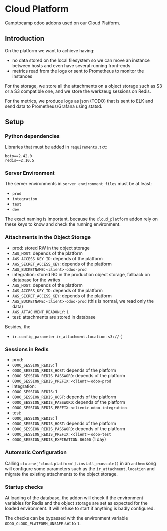 # Cloud Platform

Camptocamp odoo addons used on our Cloud Platform.

## Introduction

On the platform we want to achieve having:

* no data stored on the local filesystem so we can move an instance
  between hosts and even have several running front-ends
* metrics read from the logs or sent to Prometheus to monitor the instances

For the storage, we store all the attachments on a object storage such as S3 or a S3 compatible one, and we store the werkzeug sessions on Redis.

For the metrics, we produce logs as json (TODO) that is sent
to ELK and send data to Prometheus/Grafana using statsd.

## Setup

### Python dependencies

Libraries that must be added in ``requirements.txt``:

```
boto==2.42.0
redis==2.10.5
```

### Server Environment

The server environments in `server_environment_files` must be at least:

* `prod`
* `integration`
* `test`
* `dev`

The exact naming is important, because the `cloud_platform` addon rely on these keys to know and check the running environment.


### Attachments in the Object Storage

* prod: stored RW in the object storage
 * `AWS_HOST`: depends of the platform
 * `AWS_ACCESS_KEY_ID`: depends of the platform
 * `AWS_SECRET_ACCESS_KEY`: depends of the platform
 * `AWS_BUCKETNAME`: `<client>-odoo-prod`
* integration: stored RO in the production object storage, fallback
  on database for the writes
 * `AWS_HOST`: depends of the platform
 * `AWS_ACCESS_KEY_ID`: depends of the platform
 * `AWS_SECRET_ACCESS_KEY`: depends of the platform
 * `AWS_BUCKETNAME`: `<client>-odoo-prod` (this is normal, we read only the data)
 * `AWS_ATTACHMENT_READONLY`: `1`
* test: attachments are stored in database

Besides, the 
 * `ir.config_parameter` `ir_attachment.location`: `s3://` (

### Sessions in Redis

* prod:
 * `ODOO_SESSION_REDIS`: 1
 * `ODOO_SESSION_REDIS_HOST`: depends of the platform
 * `ODOO_SESSION_REDIS_PASSWORD`: depends of the platform
 * `ODOO_SESSION_REDIS_PREFIX`: `<client>-odoo-prod`
* integration:
 * `ODOO_SESSION_REDIS`: 1
 * `ODOO_SESSION_REDIS_HOST`: depends of the platform
 * `ODOO_SESSION_REDIS_PASSWORD`: depends of the platform
 * `ODOO_SESSION_REDIS_PREFIX`: `<client>-odoo-integration`
* test:
 * `ODOO_SESSION_REDIS`: 1
 * `ODOO_SESSION_REDIS_HOST`: depends of the platform
 * `ODOO_SESSION_REDIS_PASSWORD`: depends of the platform
 * `ODOO_SESSION_REDIS_PREFIX`: `<client>-odoo-test`
 * `ODOO_SESSION_REDIS_EXPIRATION`: `86400` (1 day)

### Automatic Configuration

Calling `ctx.env['cloud.platform'].install_exoscale()` in an
`anthem` song will configure some parameters such as the
`ir_attachment.location` and migrate the existing attachments to the
object storage.


### Startup checks

At loading of the database, the addon will check if the environment variables
for Redis and the object storage are set as expected for the loaded
environment. It will refuse to start if anything is badly configured.

The checks can be bypassed with the environment variable
`ODOO_CLOUD_PLATFORM_UNSAFE` set to `1`.
